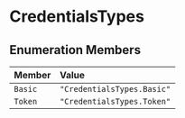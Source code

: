 # CredentialsTypes

## Enumeration Members

| Member | Value |
| :------ | :------ |
| `Basic` | `"CredentialsTypes.Basic"` |
| `Token` | `"CredentialsTypes.Token"` |
